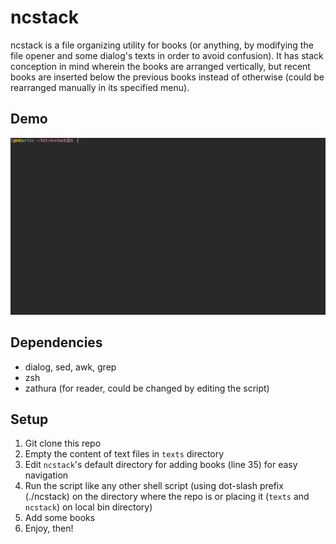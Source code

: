 # ncstack
ncstack is a file organizing utility for books (or anything, by modifying the file opener and some dialog's texts in order to avoid confusion). It has stack conception in mind wherein the books are arranged vertically, but recent books are inserted below the previous books instead of otherwise (could be rearranged manually in its specified menu).

## Demo
![](demo.gif)

## Dependencies
* dialog, sed, awk, grep
* zsh
* zathura (for reader, could be changed by editing the script)

## Setup
1. Git clone this repo
2. Empty the content of text files in `texts` directory
3. Edit `ncstack`'s default directory for adding books (line 35) for easy navigation
4. Run the script like any other shell script (using dot-slash prefix (./ncstack) on the directory where the repo is or placing it (`texts` and `ncstack`) on local bin directory)
5. Add some books
6. Enjoy, then!
